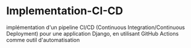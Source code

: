 # Implementation-CI-CD
implémentation d'un pipeline CI/CD (Continuous Integration/Continuous Deployment) pour une application Django, en utilisant GitHub Actions comme outil d'automatisation
